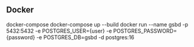 ## Docker

docker-compose docker-compose up --build
docker run --name gsbd -p 5432:5432 -e POSTGRES_USER={user} -e POSTGRES_PASSWORD={password} -e POSTGRES_DB=gsbd -d postgres:16
